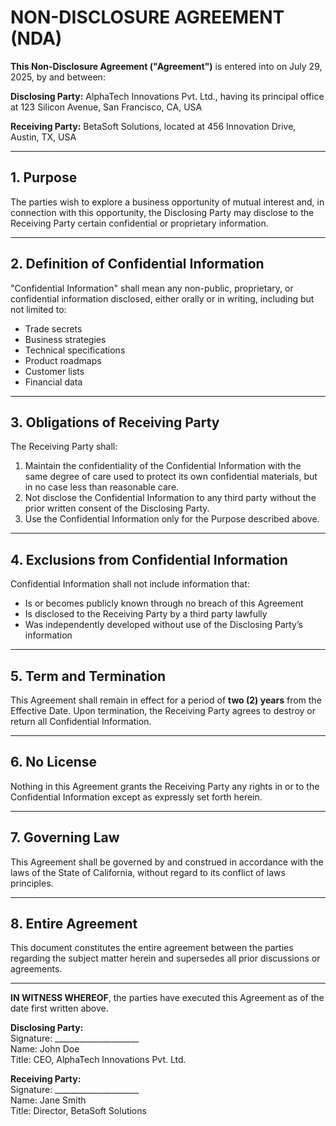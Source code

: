 # NON-DISCLOSURE AGREEMENT (NDA)

**This Non-Disclosure Agreement ("Agreement")** is entered into on July 29, 2025, by and between:

**Disclosing Party:** AlphaTech Innovations Pvt. Ltd., having its principal office at 123 Silicon Avenue, San Francisco, CA, USA

**Receiving Party:** BetaSoft Solutions, located at 456 Innovation Drive, Austin, TX, USA

---

## 1. Purpose

The parties wish to explore a business opportunity of mutual interest and, in connection with this opportunity, the Disclosing Party may disclose to the Receiving Party certain confidential or proprietary information.

---

## 2. Definition of Confidential Information

"Confidential Information" shall mean any non-public, proprietary, or confidential information disclosed, either orally or in writing, including but not limited to:

- Trade secrets  
- Business strategies  
- Technical specifications  
- Product roadmaps  
- Customer lists  
- Financial data

---

## 3. Obligations of Receiving Party

The Receiving Party shall:

1. Maintain the confidentiality of the Confidential Information with the same degree of care used to protect its own confidential materials, but in no case less than reasonable care.  
2. Not disclose the Confidential Information to any third party without the prior written consent of the Disclosing Party.  
3. Use the Confidential Information only for the Purpose described above.

---

## 4. Exclusions from Confidential Information

Confidential Information shall not include information that:

- Is or becomes publicly known through no breach of this Agreement  
- Is disclosed to the Receiving Party by a third party lawfully  
- Was independently developed without use of the Disclosing Party’s information

---

## 5. Term and Termination

This Agreement shall remain in effect for a period of **two (2) years** from the Effective Date. Upon termination, the Receiving Party agrees to destroy or return all Confidential Information.

---

## 6. No License

Nothing in this Agreement grants the Receiving Party any rights in or to the Confidential Information except as expressly set forth herein.

---

## 7. Governing Law

This Agreement shall be governed by and construed in accordance with the laws of the State of California, without regard to its conflict of laws principles.

---

## 8. Entire Agreement

This document constitutes the entire agreement between the parties regarding the subject matter herein and supersedes all prior discussions or agreements.

---

**IN WITNESS WHEREOF**, the parties have executed this Agreement as of the date first written above.

**Disclosing Party:**  
Signature: _____________________  
Name: John Doe  
Title: CEO, AlphaTech Innovations Pvt. Ltd.  

**Receiving Party:**  
Signature: _____________________  
Name: Jane Smith  
Title: Director, BetaSoft Solutions  